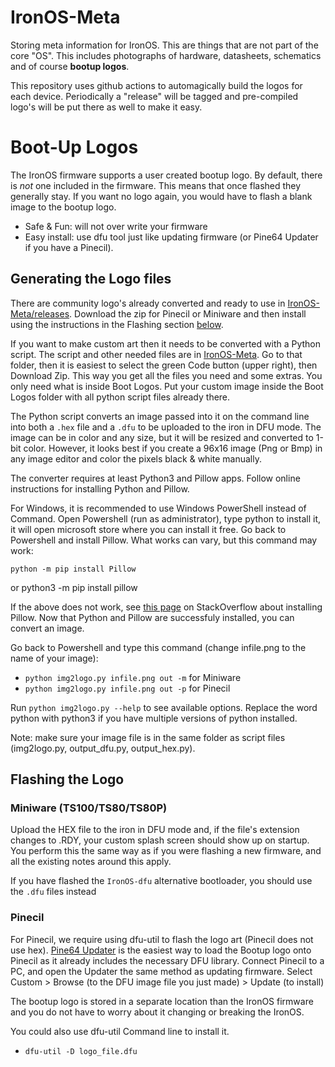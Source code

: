# IronOS-Meta

Storing meta information for IronOS.
This are things that are not part of the core "OS".
This includes photographs of hardware, datasheets, schematics and of course **bootup logos**.

This repository uses github actions to automagically build the logos for each device.
Periodically a "release" will be tagged and pre-compiled logo's will be put there as well to make it easy.


# Boot-Up Logos

The IronOS firmware supports a user created bootup logo.
By default, there is _not_ one included in the firmware. This means that once flashed they generally stay. If you want no logo again, you would have to flash a blank image to the bootup logo. 

- Safe & Fun: will not over write your firmware
- Easy install: use dfu tool just like updating firmware (or Pine64 Updater if you have a Pinecil).

## Generating the Logo files

There are community logo's already converted and ready to use in [IronOS-Meta/releases](https://github.com/Ralim/IronOS-Meta/releases).
Download the zip for Pinecil or Miniware and then install using the instructions in the Flashing section [below](/main/README.md#flashing-the-logo).

If you want to make custom art then it needs to be converted with a Python script. The script and other needed files are in [IronOS-Meta](https://github.com/Ralim/IronOS-Meta/). Go to that folder, then it is easiest to select the green Code button (upper right), then Download Zip. This way you get all the files you need and some extras. You only need what is inside Boot Logos. Put your custom image inside the Boot Logos folder with all python script files already there.

The Python script converts an image passed into it on the command line into both a `.hex` file and a `.dfu` to be uploaded to the iron in DFU mode. The image can be in color and any size, but it will be resized and converted to 1-bit color. However, it looks best if you create a 96x16 image (Png or Bmp) in any image editor and color the pixels black & white manually.

The converter requires at least Python3 and Pillow apps. Follow online instructions for installing Python and Pillow.

For Windows, it is recommended to use Windows PowerShell instead of Command.
Open Powershell (run as administrator), type python to install it, it will open microsoft store where you can install it free.
Go back to Powershell and install Pillow. What works can vary, but this command may work:

    python -m pip install Pillow
or 
    python3 -m pip install pillow

If the above does not work, see [this page](https://stackoverflow.com/a/20061019/6705343) on StackOverflow about installing Pillow.
Now that Python and Pillow are successfuly installed, you can convert an image.

Go back to Powershell and type this command (change infile.png to the name of your image):

- `python img2logo.py infile.png out -m`  for Miniware
- `python img2logo.py infile.png out -p`  for Pinecil

Run `python img2logo.py --help` to see available options. Replace the word python with python3 if you have multiple versions of python installed. 

Note: make sure your image file is in the same folder as script files (img2logo.py, output_dfu.py, output_hex.py).

## Flashing the Logo

### Miniware (TS100/TS80/TS80P)

Upload the HEX file to the iron in DFU mode and, if the file's extension changes to .RDY, your custom splash screen should show up on startup.
You perform this the same way as if you were flashing a new firmware, and all the existing notes around this apply.

If you have flashed the `IronOS-dfu` alternative bootloader, you should use the `.dfu` files instead

### Pinecil

For Pinecil, we require using dfu-util to flash the logo art (Pinecil does not use hex).
[Pine64 Updater](https://github.com/pine64/pine64_updater/releases) is the easiest way to load the Bootup logo onto Pinecil as it already includes the necessary DFU library. Connect Pinecil to a PC, and open the Updater the same method as updating firmware.
  Select Custom > Browse (to the DFU image file you just made) > Update (to install)

The bootup logo is stored in a separate location than the IronOS firmware and you do not have to worry about it changing or breaking the IronOS.

You could also use dfu-util Command line to install it.

- `dfu-util -D logo_file.dfu`
